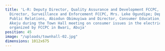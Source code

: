 ```yaml
---
title: 'L-R: Deputy Director, Quality Assurance and Development FCCPC, Kelechi Okoh;
  Director, Surveillance and Enforcement FCCPC, Mrs. Leke Ogundipe; Deputy Director,
  Public Relations, Abiodun Obimuyiwa and Director, Consumer Education, Mrs. Mopelola
  Akeju during the Town Hall meeting on consumer issues in the electricity sector,
  organized by FCCPC in Bwari, Abuja'
position: 45
image: "/uploads/townhall-02.jpg"
dimensions: 1012x675
---
```


